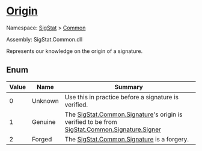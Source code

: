 # [Origin](./Origin.md)
Namespace: [SigStat]() > [Common](./README.md)

Assembly: SigStat.Common.dll


Represents our knowledge on the origin of a signature.

##	Enum

| Value | Name | Summary | 
| --- | --- | --- | 
| 0 | Unknown | Use this in practice before a signature is verified. | 
| 1 | Genuine | The [SigStat.Common.Signature](https://github.com/hargitomi97/sigstat/tree/master/docs/md/SigStat/Common/Signature.md)'s origin is verified to be from [SigStat.Common.Signature.Signer](https://github.com/hargitomi97/sigstat/tree/master/docs/md/SigStat/Common/Signer.md) | 
| 2 | Forged | The [SigStat.Common.Signature](https://github.com/hargitomi97/sigstat/tree/master/docs/md/SigStat/Common/Signature.md) is a forgery. | 


